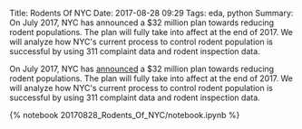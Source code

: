 Title: Rodents Of NYC
Date: 2017-08-28 09:29
Tags: eda, python
Summary: On July 2017, NYC has announced a $32 million plan towards reducing rodent populations. The plan will fully take into affect at the end of 2017. We will analyze how NYC's current process to control rodent population is successful by using 311 complaint data and rodent inspection data.

On July 2017, NYC has [announced](http://www1.nyc.gov/office-of-the-mayor/news/472-17/de-blasio-administration-32-million-neighborhood-rat-reduction-plan#/0) a $32 million plan towards reducing rodent populations. The plan will fully take into affect at the end of 2017. We will analyze how NYC's current process to control rodent population is successful by using 311 complaint data and rodent inspection data.

<!-- If you want to see the code snippets in my analysis, press this button!
<div class="show-all-code"><span style="font-weight: bold;">Show Code In This Post</span></div> -->

{% notebook 20170828_Rodents_Of_NYC/notebook.ipynb %}
